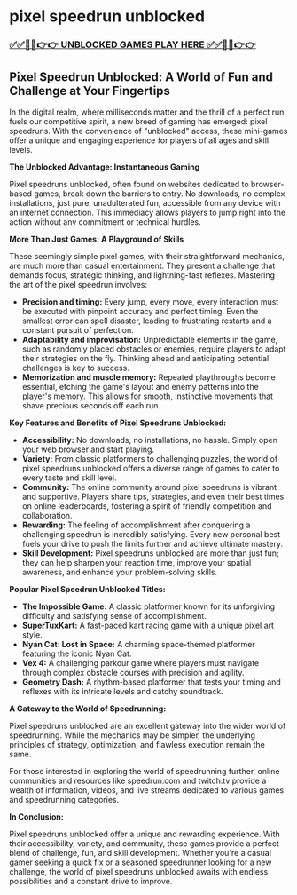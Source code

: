 # pixel speedrun unblocked

### [✅✅🔴🔴👉👉 UNBLOCKED GAMES PLAY HERE ✅✅🔴🔴👉👉](https://topstoryindia.com)

## Pixel Speedrun Unblocked: A World of Fun and Challenge at Your Fingertips

In the digital realm, where milliseconds matter and the thrill of a perfect run fuels our competitive spirit, a new breed of gaming has emerged: pixel speedruns.  With the convenience of "unblocked" access, these mini-games offer a unique and engaging experience for players of all ages and skill levels.

**The Unblocked Advantage: Instantaneous Gaming**

Pixel speedruns unblocked, often found on websites dedicated to browser-based games, break down the barriers to entry. No downloads, no complex installations, just pure, unadulterated fun, accessible from any device with an internet connection. This immediacy allows players to jump right into the action without any commitment or technical hurdles.

**More Than Just Games: A Playground of Skills**

These seemingly simple pixel games, with their straightforward mechanics, are much more than casual entertainment. They present a challenge that demands focus, strategic thinking, and lightning-fast reflexes. Mastering the art of the pixel speedrun involves:

* **Precision and timing:** Every jump, every move, every interaction must be executed with pinpoint accuracy and perfect timing. Even the smallest error can spell disaster, leading to frustrating restarts and a constant pursuit of perfection.
* **Adaptability and improvisation:**  Unpredictable elements in the game, such as randomly placed obstacles or enemies, require players to adapt their strategies on the fly.  Thinking ahead and anticipating potential challenges is key to success.
* **Memorization and muscle memory:**  Repeated playthroughs become essential, etching the game's layout and enemy patterns into the player's memory. This allows for smooth, instinctive movements that shave precious seconds off each run. 

**Key Features and Benefits of Pixel Speedruns Unblocked:**

* **Accessibility:** No downloads, no installations, no hassle. Simply open your web browser and start playing.
* **Variety:** From classic platformers to challenging puzzles, the world of pixel speedruns unblocked offers a diverse range of games to cater to every taste and skill level.
* **Community:** The online community around pixel speedruns is vibrant and supportive. Players share tips, strategies, and even their best times on online leaderboards, fostering a spirit of friendly competition and collaboration.
* **Rewarding:**  The feeling of accomplishment after conquering a challenging speedrun is incredibly satisfying. Every new personal best fuels your drive to push the limits further and achieve ultimate mastery.
* **Skill Development:** Pixel speedruns unblocked are more than just fun; they can help sharpen your reaction time, improve your spatial awareness, and enhance your problem-solving skills.

**Popular Pixel Speedrun Unblocked Titles:**

* **The Impossible Game:**  A classic platformer known for its unforgiving difficulty and satisfying sense of accomplishment.
* **SuperTuxKart:**  A fast-paced kart racing game with a unique pixel art style.
* **Nyan Cat: Lost in Space:**  A charming space-themed platformer featuring the iconic Nyan Cat.
* **Vex 4:**  A challenging parkour game where players must navigate through complex obstacle courses with precision and agility.
* **Geometry Dash:**  A rhythm-based platformer that tests your timing and reflexes with its intricate levels and catchy soundtrack.

**A Gateway to the World of Speedrunning:**

Pixel speedruns unblocked are an excellent gateway into the wider world of speedrunning. While the mechanics may be simpler, the underlying principles of strategy, optimization, and flawless execution remain the same. 

For those interested in exploring the world of speedrunning further, online communities and resources like speedrun.com and twitch.tv provide a wealth of information, videos, and live streams dedicated to various games and speedrunning categories.

**In Conclusion:**

Pixel speedruns unblocked offer a unique and rewarding experience. With their accessibility, variety, and community, these games provide a perfect blend of challenge, fun, and skill development.  Whether you're a casual gamer seeking a quick fix or a seasoned speedrunner looking for a new challenge, the world of pixel speedruns unblocked awaits with endless possibilities and a constant drive to improve. 
